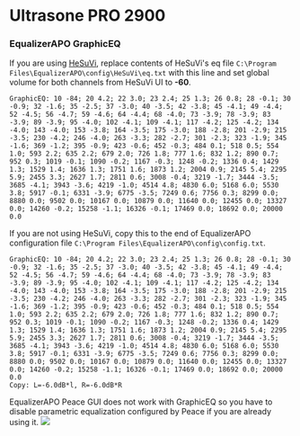 # Ultrasone PRO 2900
### EqualizerAPO GraphicEQ
If you are using [HeSuVi](https://sourceforge.net/projects/hesuvi/), replace contents of HeSuVi's eq file `C:\Program Files\EqualizerAPO\config\HeSuVi\eq.txt` with this line and set global volume for both channels from HeSuVi UI to **-60**.
```
GraphicEQ: 10 -84; 20 4.2; 22 3.0; 23 2.4; 25 1.3; 26 0.8; 28 -0.1; 30 -0.9; 32 -1.6; 35 -2.5; 37 -3.0; 40 -3.5; 42 -3.8; 45 -4.1; 49 -4.4; 52 -4.5; 56 -4.7; 59 -4.6; 64 -4.4; 68 -4.0; 73 -3.9; 78 -3.9; 83 -3.9; 89 -3.9; 95 -4.0; 102 -4.1; 109 -4.1; 117 -4.2; 125 -4.2; 134 -4.0; 143 -4.0; 153 -3.8; 164 -3.5; 175 -3.0; 188 -2.8; 201 -2.9; 215 -3.5; 230 -4.2; 246 -4.0; 263 -3.3; 282 -2.7; 301 -2.3; 323 -1.9; 345 -1.6; 369 -1.2; 395 -0.9; 423 -0.6; 452 -0.3; 484 0.1; 518 0.5; 554 1.0; 593 2.2; 635 2.2; 679 2.0; 726 1.8; 777 1.6; 832 1.2; 890 0.7; 952 0.3; 1019 -0.1; 1090 -0.2; 1167 -0.3; 1248 -0.2; 1336 0.4; 1429 1.3; 1529 1.4; 1636 1.3; 1751 1.6; 1873 1.2; 2004 0.9; 2145 5.4; 2295 5.9; 2455 3.3; 2627 1.7; 2811 0.6; 3008 -0.4; 3219 -1.7; 3444 -3.5; 3685 -4.1; 3943 -3.6; 4219 -1.0; 4514 4.8; 4830 6.0; 5168 6.0; 5530 3.8; 5917 -0.1; 6331 -3.9; 6775 -3.5; 7249 0.6; 7756 0.3; 8299 0.0; 8880 0.0; 9502 0.0; 10167 0.0; 10879 0.0; 11640 0.0; 12455 0.0; 13327 0.0; 14260 -0.2; 15258 -1.1; 16326 -0.1; 17469 0.0; 18692 0.0; 20000 0.0
```
If you are not using HeSuVi, copy this to the end of EqualizerAPO configuration file `C:\Program Files\EqualizerAPO\config\config.txt`.
```
GraphicEQ: 10 -84; 20 4.2; 22 3.0; 23 2.4; 25 1.3; 26 0.8; 28 -0.1; 30 -0.9; 32 -1.6; 35 -2.5; 37 -3.0; 40 -3.5; 42 -3.8; 45 -4.1; 49 -4.4; 52 -4.5; 56 -4.7; 59 -4.6; 64 -4.4; 68 -4.0; 73 -3.9; 78 -3.9; 83 -3.9; 89 -3.9; 95 -4.0; 102 -4.1; 109 -4.1; 117 -4.2; 125 -4.2; 134 -4.0; 143 -4.0; 153 -3.8; 164 -3.5; 175 -3.0; 188 -2.8; 201 -2.9; 215 -3.5; 230 -4.2; 246 -4.0; 263 -3.3; 282 -2.7; 301 -2.3; 323 -1.9; 345 -1.6; 369 -1.2; 395 -0.9; 423 -0.6; 452 -0.3; 484 0.1; 518 0.5; 554 1.0; 593 2.2; 635 2.2; 679 2.0; 726 1.8; 777 1.6; 832 1.2; 890 0.7; 952 0.3; 1019 -0.1; 1090 -0.2; 1167 -0.3; 1248 -0.2; 1336 0.4; 1429 1.3; 1529 1.4; 1636 1.3; 1751 1.6; 1873 1.2; 2004 0.9; 2145 5.4; 2295 5.9; 2455 3.3; 2627 1.7; 2811 0.6; 3008 -0.4; 3219 -1.7; 3444 -3.5; 3685 -4.1; 3943 -3.6; 4219 -1.0; 4514 4.8; 4830 6.0; 5168 6.0; 5530 3.8; 5917 -0.1; 6331 -3.9; 6775 -3.5; 7249 0.6; 7756 0.3; 8299 0.0; 8880 0.0; 9502 0.0; 10167 0.0; 10879 0.0; 11640 0.0; 12455 0.0; 13327 0.0; 14260 -0.2; 15258 -1.1; 16326 -0.1; 17469 0.0; 18692 0.0; 20000 0.0
Copy: L=-6.0dB*l, R=-6.0dB*R
```
EqualizerAPO Peace GUI does not work with GraphicEQ so you have to disable parametric equalization configured by Peace if you are already using it.
![](https://raw.githubusercontent.com/jaakkopasanen/AutoEq/master/results/Headphone.com/innerfidelity/onear/Ultrasone%20PRO%202900/Ultrasone%20PRO%202900.png)
